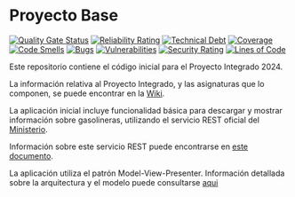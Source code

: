 # Proyecto Base

[![Quality Gate Status](https://sonarcloud.io/api/project_badges/measure?project=App-Gasolineras-Grupo3&metric=alert_status)](https://sonarcloud.io/summary/new_code?id=App-Gasolineras-Grupo3)
[![Reliability Rating](https://sonarcloud.io/api/project_badges/measure?project=App-Gasolineras-Grupo3&metric=reliability_rating)](https://sonarcloud.io/summary/new_code?id=App-Gasolineras-Grupo3)
[![Technical Debt](https://sonarcloud.io/api/project_badges/measure?project=App-Gasolineras-Grupo3&metric=sqale_index)](https://sonarcloud.io/summary/new_code?id=App-Gasolineras-Grupo3)
[![Coverage](https://sonarcloud.io/api/project_badges/measure?project=App-Gasolineras-Grupo3&metric=coverage)](https://sonarcloud.io/summary/new_code?id=App-Gasolineras-Grupo3)
[![Code Smells](https://sonarcloud.io/api/project_badges/measure?project=App-Gasolineras-Grupo3&metric=code_smells)](https://sonarcloud.io/summary/new_code?id=App-Gasolineras-Grupo3)
[![Bugs](https://sonarcloud.io/api/project_badges/measure?project=App-Gasolineras-Grupo3&metric=bugs)](https://sonarcloud.io/summary/new_code?id=App-Gasolineras-Grupo3)
[![Vulnerabilities](https://sonarcloud.io/api/project_badges/measure?project=App-Gasolineras-Grupo3&metric=vulnerabilities)](https://sonarcloud.io/summary/new_code?id=App-Gasolineras-Grupo3)
[![Security Rating](https://sonarcloud.io/api/project_badges/measure?project=App-Gasolineras-Grupo3&metric=security_rating)](https://sonarcloud.io/summary/new_code?id=App-Gasolineras-Grupo3)
[![Lines of Code](https://sonarcloud.io/api/project_badges/measure?project=App-Gasolineras-Grupo3&metric=ncloc)](https://sonarcloud.io/summary/new_code?id=App-Gasolineras-Grupo3)

Este repositorio contiene el código inicial para el Proyecto Integrado 2024.

La información relativa al Proyecto Integrado, y las asignaturas que lo componen, se puede encontrar en la [Wiki](https://github.com/isunican/docsProyectoIntegrado/wiki).

La aplicación inicial incluye funcionalidad básica para descargar y mostrar información sobre gasolineras, utilizando el servicio REST oficial del [Ministerio](https://sedeaplicaciones.minetur.gob.es/ServiciosRESTCarburantes/PreciosCarburantes/help).

Información sobre este servicio REST puede encontrarse en [este documento](servicio-gasolineras.md).

La aplicación utiliza el patrón Model-View-Presenter. Información detallada sobre la arquitectura y el modelo puede consultarse [aqui](Docs/Models/README.md)
